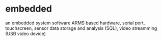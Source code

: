 # embedded
an embedded system software
ARMS based hardware,
serial port,
touchscreen,
sensor data storage and analysis (SQL),
video streamming (USB video device)
